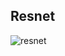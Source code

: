 ## Resnet
![resnet](https://github.com/dawnik17/vision/assets/135340243/61277559-36cb-44c6-abc1-e226326bfb2c)
